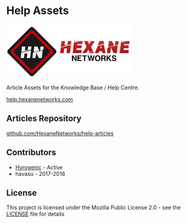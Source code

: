 # Help Assets

<img src="https://raw.githubusercontent.com/HexaneNetworks/help-assets/master/assets/hexane-networks-logo-textgray.png" height="140">

Article  Assets for the Knowledge Base / Help Centre.

[help.hexanenetworks.com](https://help.hexanenetworks.com)

## Articles Repository
[github.com/HexaneNetworks/help-articles](https://github.com/HexaneNetworks/help-articles)


## Contributors

* [Hyrogenic](https://steamcommunity.com/id/Hyrogenic) - Active
* havasu - 2017-2018

## License

This project is licensed under the Mozilla Public License 2.0 - see the [LICENSE](LICENSE) file for details
